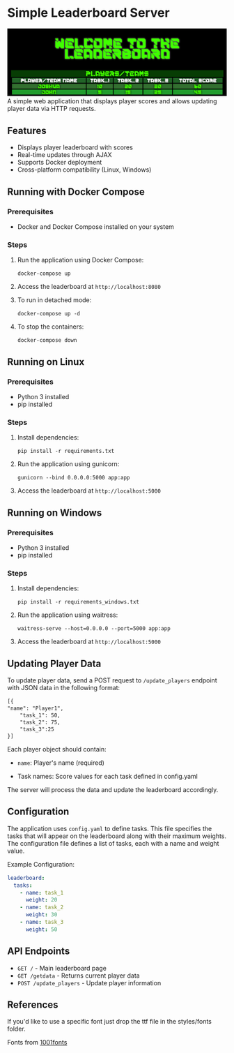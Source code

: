 # Simple Leaderboard Server
![image](screenshot/ScreenshotLeaderboard.png)
A simple web application that displays player scores and allows updating player data via HTTP requests.

## Features

- Displays player leaderboard with scores
- Real-time updates through AJAX
- Supports Docker deployment
- Cross-platform compatibility (Linux, Windows)

## Running with Docker Compose

### Prerequisites
- Docker and Docker Compose installed on your system

### Steps
1. Run the application using Docker Compose:
   ```
   docker-compose up
   ```

2. Access the leaderboard at `http://localhost:8080`

3. To run in detached mode:
   ```
   docker-compose up -d
   ```

4. To stop the containers:
   ```
   docker-compose down
   ```

## Running on Linux

### Prerequisites
- Python 3 installed
- pip installed

### Steps
1. Install dependencies:
   ```
   pip install -r requirements.txt
   ```

2. Run the application using gunicorn:
   ```
   gunicorn --bind 0.0.0.0:5000 app:app
   ```

3. Access the leaderboard at `http://localhost:5000`

## Running on Windows

### Prerequisites
- Python 3 installed
- pip installed

### Steps
1. Install dependencies:
   ```
   pip install -r requirements_windows.txt
   ```

2. Run the application using waitress:
   ```
   waitress-serve --host=0.0.0.0 --port=5000 app:app
   ```

3. Access the leaderboard at `http://localhost:5000`

## Updating Player Data

To update player data, send a POST request to `/update_players` endpoint with JSON data in the following format:

```
[{                                                                                                        "name": "Player1",
    "task_1": 50,
    "task_2": 75,
    "task_3":25
}]
```

Each player object should contain:                                                                                       
                                                                                                                         
- `name`: Player's name (required)                                                                                       
                                                                                                                         
- Task names: Score values for each task defined in config.yaml                                                          

The server will process the data and update the leaderboard accordingly.                                                 
## Configuration                                                                                        
The application uses `config.yaml` to define tasks. This file specifies the tasks that will appear on the leaderboard along with their maximum weights. The configuration file defines a list of tasks, each with a name and weight value.

Example Configuration:

```yaml
leaderboard:
  tasks:
    - name: task_1
      weight: 20
    - name: task_2
      weight: 30
    - name: task_3
      weight: 50
```

## API Endpoints

- `GET /` - Main leaderboard page
- `GET /getdata` - Returns current player data
- `POST /update_players` - Update player information

## References
If you'd like to use a specific font just drop the ttf file in the styles/fonts folder.

Fonts from [1001fonts](https://www.1001fonts.com/)